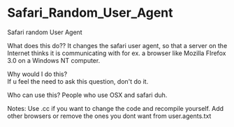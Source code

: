 # Safari_Random_User_Agent
Safari random User Agent


What does this do??
It changes the safari user agent, so that a server on the Internet thinks it is communicating with for ex. a browser like Mozilla FIrefox 3.0 on a Windows NT computer.


Why would I do this?  
If u feel the need to ask this question, don't do it.


Who can use this?
People who use OSX and safari duh.


Notes:  Use .cc if you want to change the code and recompile yourself.
		Add other browsers or remove the ones you dont want from user.agents.txt
